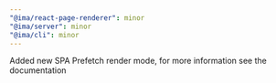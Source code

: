 ```yaml
---
"@ima/react-page-renderer": minor
"@ima/server": minor
"@ima/cli": minor
---
```


Added new SPA Prefetch render mode, for more information see the documentation
